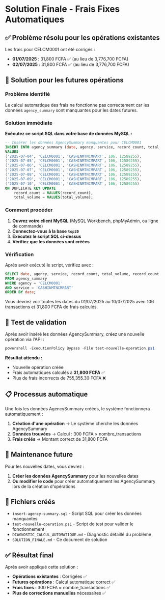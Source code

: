 # Solution Finale - Frais Fixes Automatiques

## ✅ Problème résolu pour les opérations existantes

Les frais pour CELCM0001 ont été corrigés :
- **01/07/2025** : 31,800 FCFA ✅ (au lieu de 3,776,700 FCFA)
- **02/07/2025** : 31,800 FCFA ✅ (au lieu de 3,776,700 FCFA)

## 🔧 Solution pour les futures opérations

### Problème identifié
Le calcul automatique des frais ne fonctionne pas correctement car les données `agency_summary` sont manquantes pour les dates futures.

### Solution immédiate

**Exécutez ce script SQL dans votre base de données MySQL :**

```sql
-- Insérer les données AgencySummary manquantes pour CELCM0001
INSERT INTO agency_summary (date, agency, service, record_count, total_volume)
VALUES 
('2025-07-04', 'CELCM0001', 'CASHINMTNCMPART', 106, 12589255),
('2025-07-05', 'CELCM0001', 'CASHINMTNCMPART', 106, 12589255),
('2025-07-06', 'CELCM0001', 'CASHINMTNCMPART', 106, 12589255),
('2025-07-07', 'CELCM0001', 'CASHINMTNCMPART', 106, 12589255),
('2025-07-08', 'CELCM0001', 'CASHINMTNCMPART', 106, 12589255),
('2025-07-09', 'CELCM0001', 'CASHINMTNCMPART', 106, 12589255),
('2025-07-10', 'CELCM0001', 'CASHINMTNCMPART', 106, 12589255)
ON DUPLICATE KEY UPDATE
    record_count = VALUES(record_count),
    total_volume = VALUES(total_volume);
```

### Comment procéder

1. **Ouvrez votre client MySQL** (MySQL Workbench, phpMyAdmin, ou ligne de commande)
2. **Connectez-vous à la base `top20`**
3. **Exécutez le script SQL ci-dessus**
4. **Vérifiez que les données sont créées**

### Vérification

Après avoir exécuté le script, vérifiez avec :

```sql
SELECT date, agency, service, record_count, total_volume, record_count * 300.0 as frais_calcule
FROM agency_summary 
WHERE agency = 'CELCM0001' 
AND service = 'CASHINMTNCMPART'
ORDER BY date;
```

Vous devriez voir toutes les dates du 01/07/2025 au 10/07/2025 avec 106 transactions et 31,800 FCFA de frais calculés.

## 🧪 Test de validation

Après avoir inséré les données AgencySummary, créez une nouvelle opération via l'API :

```powershell
powershell -ExecutionPolicy Bypass -File test-nouvelle-operation.ps1
```

**Résultat attendu :**
- Nouvelle opération créée
- Frais automatiques calculés à **31,800 FCFA** ✅
- Plus de frais incorrects de 755,355.30 FCFA ❌

## 📋 Processus automatique

Une fois les données AgencySummary créées, le système fonctionnera automatiquement :

1. **Création d'une opération** → Le système cherche les données AgencySummary
2. **Données trouvées** → Calcul : 300 FCFA × nombre_transactions
3. **Frais créés** → Montant correct de 31,800 FCFA

## 🔄 Maintenance future

Pour les nouvelles dates, vous devrez :

1. **Créer les données AgencySummary** pour les nouvelles dates
2. **Ou modifier le code** pour créer automatiquement les AgencySummary lors de la création d'opérations

## 📁 Fichiers créés

- `insert-agency-summary.sql` - Script SQL pour créer les données manquantes
- `test-nouvelle-operation.ps1` - Script de test pour valider le fonctionnement
- `DIAGNOSTIC_CALCUL_AUTOMATIQUE.md` - Diagnostic détaillé du problème
- `SOLUTION_FINALE.md` - Ce document de solution

## ✅ Résultat final

Après avoir appliqué cette solution :
- **Opérations existantes** : Corrigées ✅
- **Futures opérations** : Calcul automatique correct ✅
- **Frais fixes** : 300 FCFA × nombre_transactions ✅
- **Plus de corrections manuelles** nécessaires ✅ 